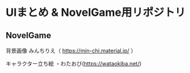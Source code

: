 # UIまとめ & NovelGame用リポジトリ

## NovelGame
背景画像
みんちりえ（ https://min-chi.material.jp/ ）

キャラクター立ち絵
・わたおび(https://wataokiba.net/)
